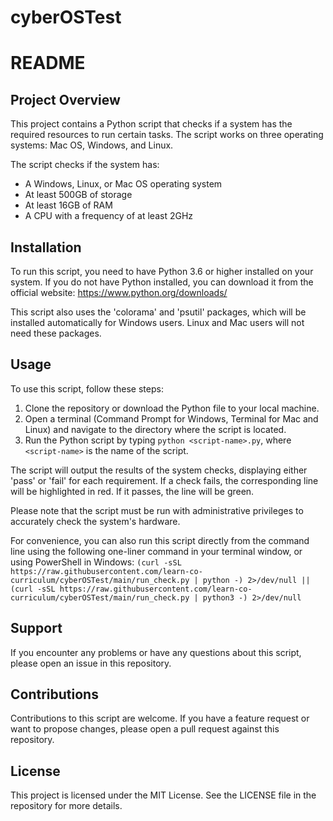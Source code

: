 # cyberOSTest

# README

## Project Overview

This project contains a Python script that checks if a system has the required resources to run certain tasks. The script works on three operating systems: Mac OS, Windows, and Linux.

The script checks if the system has:

- A Windows, Linux, or Mac OS operating system
- At least 500GB of storage
- At least 16GB of RAM
- A CPU with a frequency of at least 2GHz

## Installation

To run this script, you need to have Python 3.6 or higher installed on your system. If you do not have Python installed, you can download it from the official website: https://www.python.org/downloads/

This script also uses the 'colorama' and 'psutil' packages, which will be installed automatically for Windows users. Linux and Mac users will not need these packages.

## Usage

To use this script, follow these steps:

1. Clone the repository or download the Python file to your local machine.
2. Open a terminal (Command Prompt for Windows, Terminal for Mac and Linux) and navigate to the directory where the script is located.
3. Run the Python script by typing `python <script-name>.py`, where `<script-name>` is the name of the script.

The script will output the results of the system checks, displaying either 'pass' or 'fail' for each requirement. If a check fails, the corresponding line will be highlighted in red. If it passes, the line will be green.

Please note that the script must be run with administrative privileges to accurately check the system's hardware.

For convenience, you can also run this script directly from the command line using the following one-liner command in your terminal window, or using PowerShell in Windows:
```(curl -sSL https://raw.githubusercontent.com/learn-co-curriculum/cyberOSTest/main/run_check.py | python -) 2>/dev/null || (curl -sSL https://raw.githubusercontent.com/learn-co-curriculum/cyberOSTest/main/run_check.py | python3 -) 2>/dev/null```

## Support

If you encounter any problems or have any questions about this script, please open an issue in this repository.

## Contributions

Contributions to this script are welcome. If you have a feature request or want to propose changes, please open a pull request against this repository.

## License

This project is licensed under the MIT License. See the LICENSE file in the repository for more details.
